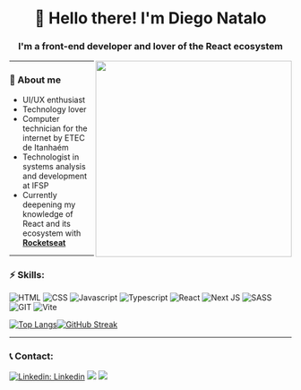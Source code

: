 <h1 align='center'>👋 Hello there! I'm Diego Natalo</h1>
<h3 align='center'>I'm a front-end developer and lover of the <strong>React</strong> ecosystem</h3>
<img align='right' src='https://raw.githubusercontent.com/MicaelliMedeiros/micaellimedeiros/master/image/computer-illustration.png' width='350' heigth='350'/>

---

### 📌 About me
- UI/UX enthusiast
- Technology lover
- Computer technician for the internet by ETEC de Itanhaém
- Technologist in systems analysis and development at IFSP
- Currently deepening my knowledge of React and its ecosystem with <strong>[Rocketseat](https://www.rocketseat.com.br/)</strong>

---
### ⚡ Skills:

![HTML](https://img.shields.io/badge/HTML5-0D1117?style=for-the-badge&logo=html5&logoColor=orange)
![CSS](https://img.shields.io/badge/CSS3-0D1117?style=for-the-badge&logo=css3&logoColor=dodgerblue)
![Javascript](https://img.shields.io/badge/JavaScript-0D1117?style=for-the-badge&logo=JavaScript&logoColor=gold)
![Typescript](https://img.shields.io/badge/TypeScript-0D1117?style=for-the-badge&logo=typescript&logoColor=dodgerblue)
![React](https://img.shields.io/badge/React-0D1117?style=for-the-badge&logo=react&logoColor=cyan)
![Next JS](https://img.shields.io/badge/Next-0D1117?style=for-the-badge&logo=next.js&logoColor=white)
![SASS](https://img.shields.io/badge/Sass-0D1117?style=for-the-badge&logo=sass&logoColor=palevioletred)
![GIT](https://img.shields.io/badge/GIT-0D1117?style=for-the-badge&logo=git&logoColor=red)
![Vite](https://img.shields.io/badge/vite-0D1117?style=for-the-badge&logo=vite&logoColor=mediumaquamarine)

[![Top Langs](https://github-readme-stats-kerneldn.vercel.app//api/top-langs/?username=diegonatalo&layout=compact&theme=github_dark&hide_border=true)](https://github.com/anuraghazra/github-readme-stats)[![GitHub Streak](https://streak-stats.demolab.com?user=diegonatalo&theme=dark&hide_border=true&locale=pt_BR&date_format=j%2Fn%5B%2FY%5D)](https://git.io/streak-stats)

---

### 📞 Contact:
[![Linkedin: Linkedin](https://img.shields.io/badge/-Diego%20Natalo-blue?style=flat&logo=Linkedin&logoColor=white&link=https://www.linkedin.com/in/diego-natalo/)](https://www.linkedin.com/in/diego-natalo/)
![](https://img.shields.io/badge/-diegonatalo@gmail.com-EA4335?logo=gmail&logoColor=white&style=flat)
![](https://img.shields.io/github/followers/diegonatalo?label=Follow%20Me&style=social)
